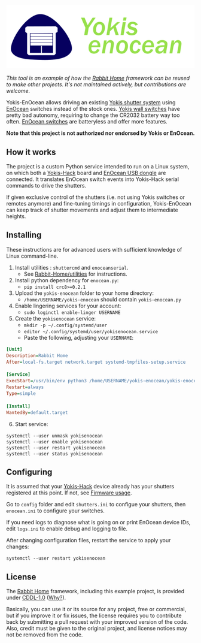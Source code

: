 ![Yokis-EnOcean](images/yokis-enocean-logo.png)

_This tool is an example of how the [Rabbit Home](http://github.com/ORelio/Rabbit-Home) framework can be reused to make other projects. It's not maintained actively, but contributions are welcome._

Yokis-EnOcean allows driving an existing [Yokis shutter system](https://www.yokis.fr/radio/radio-ouvrant/volet-roulant-radio/) using [EnOcean](https://en.wikipedia.org/wiki/EnOcean) switches instead of the stock ones. [Yokis wall switches](https://www.yokis.fr/radio/emetteurs/telecommandes-murales/) have pretty bad autonomy, requiring to change the CR2032 battery way too often. [EnOcean switches](https://www.enocean-alliance.org/products/?_sft_enocean_frequency=868&_sft_enocean_product_category=wall-switch) are batteryless and offer more features.

**Note that this project is not authorized nor endorsed by Yokis or EnOcean.**

## How it works

The project is a custom Python service intended to run on a Linux system, on which both a [Yokis-Hack](https://github.com/nmaupu/yokis-hack) board and [EnOcean USB dongle](https://www.enocean.com/en/product/usb-300/) are connected. It translates EnOcean switch events into Yokis-Hack serial commands to drive the shutters.

If given exclusive control of the shutters (i.e. not using Yokis switches or remotes anymore) and fine-tuning timings in configuration, Yokis-EnOcean can keep track of shutter movements and adjust them to intermediate heights.

## Installing

These instructions are for advanced users with sufficient knowledge of Linux command-line.

1. Install utilities : `shuttercmd` and `enoceanserial`.
    * See [Rabbit-Home/utilities](http://github.com/ORelio/Rabbit-Home/tree/master/utilities) for instructions.
2. Install python dependency for `enocean.py`:
    * `pip install crc8>=0.2.1`
2. Upload the `yokis-enocean` folder to your home directory:
    * `/home/USERNAME/yokis-enocean` should contain `yokis-enocean.py`
4. Enable lingering services for your account:
    * `sudo loginctl enable-linger USERNAME`
5. Create the `yokisenocean` service: 
    * `mkdir -p ~/.config/systemd/user`
    * `editor ~/.config/systemd/user/yokisenocean.service`
    * Paste the following, adjusting your `USERNAME`:
```ini
[Unit]
Description=Rabbit Home
After=local-fs.target network.target systemd-tmpfiles-setup.service

[Service]
ExecStart=/usr/bin/env python3 /home/USERNAME/yokis-enocean/yokis-enocean.py
Restart=always
Type=simple

[Install]
WantedBy=default.target
```

6. Start service:
```
systemctl --user unmask yokisenocean
systemctl --user enable yokisenocean
systemctl --user restart yokisenocean
systemctl --user status yokisenocean
```

## Configuring

It is assumed that your [Yokis-Hack](https://github.com/nmaupu/yokis-hack) device already has your shutters registered at this point. If not, see [Firmware usage](https://github.com/nmaupu/yokis-hack?tab=readme-ov-file#firmware-usage).

Go to `config` folder and edit `shutters.ini` to configue your shutters, then `enocean.ini` to configure your switches.

If you need logs to diagnose what is going on or print EnOcean device IDs, edit `logs.ini` to enable debug and logging to file.

After changing configuration files, restart the service to apply your changes:
```
systemctl --user restart yokisenocean
```

## License

The [Rabbit Home](http://github.com/ORelio/Rabbit-Home) framework, including this example project, is provided under [CDDL-1.0](http://opensource.org/licenses/CDDL-1.0) ([Why?](http://qstuff.blogspot.fr/2007/04/why-cddl.html)).

Basically, you can use it or its source for any project, free or commercial, but if you improve it or fix issues,
the license requires you to contribute back by submitting a pull request with your improved version of the code.
Also, credit must be given to the original project, and license notices may not be removed from the code.
